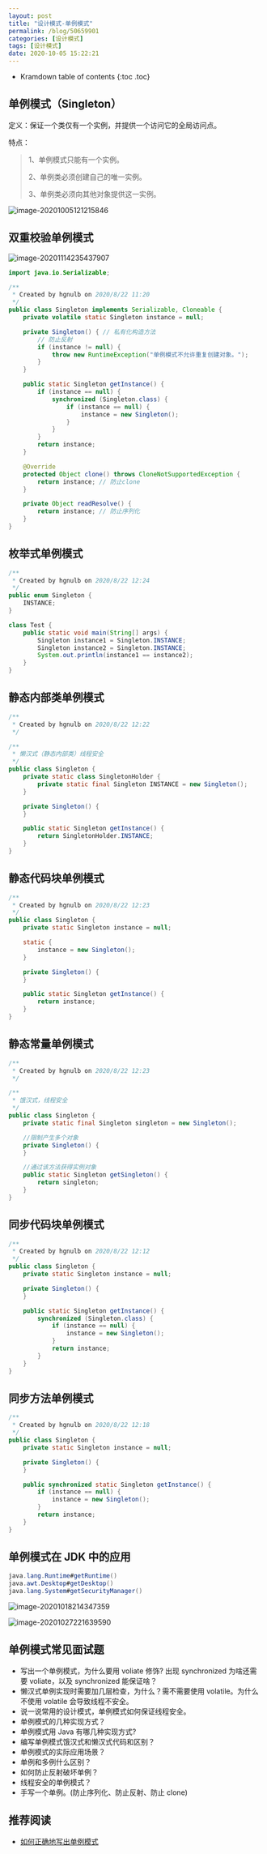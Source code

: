```yaml
---
layout: post
title: "设计模式-单例模式"
permalink: /blog/50659901
categories: [设计模式]
tags: [设计模式]
date: 2020-10-05 15:22:21
---
```


* Kramdown table of contents
{:toc .toc}
## 单例模式（Singleton）

定义：保证一个类仅有一个实例，并提供一个访问它的全局访问点。

特点：

> 1、单例模式只能有一个实例。
>
> 2、单例类必须创建自己的唯一实例。
>
> 3、单例类必须向其他对象提供这一实例。

![image-20201005121215846](../assets/post-list/img/image-20201005121215846.png)

## 双重校验单例模式

![image-20201114235437907](../assets/post-list/img/image-20201114235437907.png)

```java
import java.io.Serializable;

/**
 * Created by hgnulb on 2020/8/22 11:20
 */
public class Singleton implements Serializable, Cloneable {
    private volatile static Singleton instance = null;

    private Singleton() { // 私有化构造方法
        // 防止反射
        if (instance != null) {
            throw new RuntimeException("单例模式不允许重复创建对象。");
        }
    }

    public static Singleton getInstance() {
        if (instance == null) {
            synchronized (Singleton.class) {
                if (instance == null) {
                    instance = new Singleton();
                }
            }
        }
        return instance;
    }

    @Override
    protected Object clone() throws CloneNotSupportedException {
        return instance; // 防止clone
    }

    private Object readResolve() {
        return instance; // 防止序列化
    }
}
```

## 枚举式单例模式

```java
/**
 * Created by hgnulb on 2020/8/22 12:24
 */
public enum Singleton {
    INSTANCE;
}

class Test {
    public static void main(String[] args) {
        Singleton instance1 = Singleton.INSTANCE;
        Singleton instance2 = Singleton.INSTANCE;
        System.out.println(instance1 == instance2);
    }
}
```

## 静态内部类单例模式

```java
/**
 * Created by hgnulb on 2020/8/22 12:22
 */

/**
 * 懒汉式（静态内部类）线程安全
 */
public class Singleton {
    private static class SingletonHolder {
        private static final Singleton INSTANCE = new Singleton();
    }

    private Singleton() {
    }

    public static Singleton getInstance() {
        return SingletonHolder.INSTANCE;
    }
}
```

## 静态代码块单例模式

```java
/**
 * Created by hgnulb on 2020/8/22 12:23
 */
public class Singleton {
    private static Singleton instance = null;

    static {
        instance = new Singleton();
    }

    private Singleton() {
    }

    public static Singleton getInstance() {
        return instance;
    }
}
```

## 静态常量单例模式

```java
/**
 * Created by hgnulb on 2020/8/22 12:23
 */

/**
 * 饿汉式，线程安全
 */
public class Singleton {
    private static final Singleton singleton = new Singleton();

    //限制产生多个对象
    private Singleton() {
    }

    //通过该方法获得实例对象
    public static Singleton getSingleton() {
        return singleton;
    }
}
```

## 同步代码块单例模式

```java
/**
 * Created by hgnulb on 2020/8/22 12:12
 */
public class Singleton {
    private static Singleton instance = null;

    private Singleton() {
    }

    public static Singleton getInstance() {
        synchronized (Singleton.class) {
            if (instance == null) {
                instance = new Singleton();
            }
            return instance;
        }
    }
}
```

## 同步方法单例模式

```java
/**
 * Created by hgnulb on 2020/8/22 12:18
 */
public class Singleton {
    private static Singleton instance = null;

    private Singleton() {
    }

    public synchronized static Singleton getInstance() {
        if (instance == null) {
            instance = new Singleton();
        }
        return instance;
    }
}
```

## 单例模式在 JDK 中的应用

```java
java.lang.Runtime#getRuntime()
java.awt.Desktop#getDesktop()
java.lang.System#getSecurityManager()
```

![image-20201018214347359](../assets/post-list/img/image-20201018214347359.png)

![image-20201027221639590](../assets/post-list/img/image-20201027221639590.png)

## 单例模式常见面试题

- 写出一个单例模式，为什么要用 voliate 修饰? 出现 synchronized 为啥还需要 voliate，以及 synchronized 能保证啥？
- 懒汉式单例实现时需要加几层检查，为什么？需不需要使用 volatile。为什么不使用 volatile 会导致线程不安全。
- 说一说常用的设计模式，单例模式如何保证线程安全。
- 单例模式的几种实现方式？
- 单例模式用 Java 有哪几种实现方式?
- 编写单例模式饿汉式和懒汉式代码和区别？
- 单例模式的实际应用场景？
- 单例和多例什么区别？
- 如何防止反射破坏单例？
- 线程安全的单例模式？
- 手写一个单例。(防止序列化、防止反射、防止 clone)

## 推荐阅读

- [如何正确地写出单例模式](http://wuchong.me/blog/2014/08/28/how-to-correctly-write-singleton-pattern/)